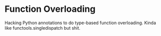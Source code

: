 # Function Overloading

Hacking Python annotations to do type-based function overloading. Kinda like functools.singledispatch but shit.
